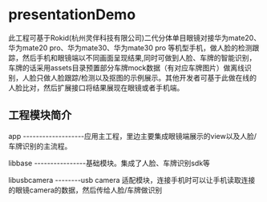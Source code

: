 # presentationDemo
此工程可基于Rokid(杭州灵伴科技有限公司)二代分体单目眼镜对接华为mate20、华为mate20 pro、华为mate30、华为mate30 pro 等机型手机，做人脸的检测跟踪，然后手机和眼镜端以不同画面呈现结果,同时可做到人脸、车牌的智能识别，车牌的话采用assets目录预置部分车牌mock数据（有对应车牌图片）做离线识别，人脸只做人脸跟踪/检测以及抠图的示例展示。其他开发者可基于此做在线的人脸比对，然后扩展接口将结果展现在眼镜或者手机端。

## 工程模块简介
app   -------------------应用主工程，里边主要集成眼镜端展示的view以及人脸/车牌识别的主流程。

libbase  ----------------基础模块。集成了人脸、车牌识别sdk等  

libusbcamera  --------usb camera 适配模块，连接手机时可以让手机读取连接的眼镜camera的数据，然后传给人脸/车牌做识别
